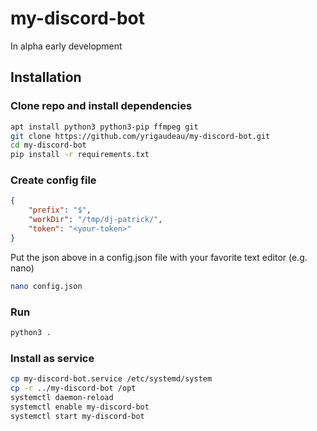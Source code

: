 # my-discord-bot

In alpha early development

## Installation

### Clone repo and install dependencies
```bash
apt install python3 python3-pip ffmpeg git
git clone https://github.com/yrigaudeau/my-discord-bot.git
cd my-discord-bot
pip install -r requirements.txt
```

### Create config file
```json
{
    "prefix": "$",
    "workDir": "/tmp/dj-patrick/",
    "token": "<your-token>"
}
```
Put the json above in a config.json file with your favorite text editor (e.g. nano)
```bash
nano config.json
```

### Run
```bash
python3 .
```

### Install as service
```bash
cp my-discord-bot.service /etc/systemd/system
cp -r ../my-discord-bot /opt
systemctl daemon-reload
systemctl enable my-discord-bot
systemctl start my-discord-bot
```